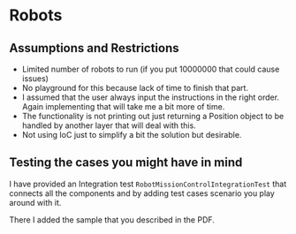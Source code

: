 # Robots

## Assumptions and Restrictions
- Limited number of robots to run (if you put 10000000 that could cause issues)
- No playground for this because lack of time to finish that part.
- I assumed that the user always input the instructions in the right order. Again implementing that will take me a bit more of time.
- The functionality is not printing out just returning a Position object to be handled by another layer that will deal with this.
- Not using IoC just to simplify a bit the solution but desirable.

## Testing the cases you might have in mind

I have provided an Integration test `RobotMissionControlIntegrationTest` that connects all the 
components and by adding test cases scenario you play around with it.

There I added the sample that you described in the PDF.